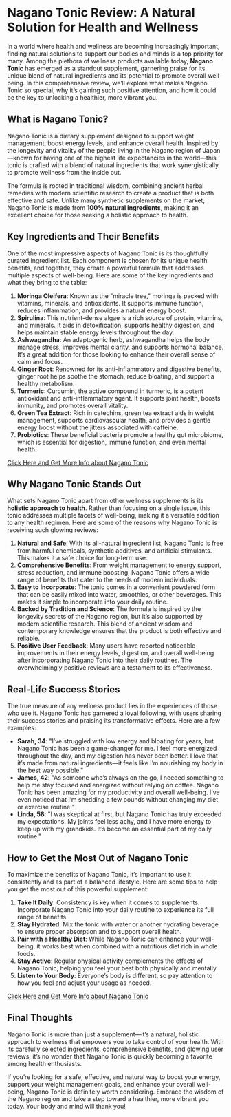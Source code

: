 # Nagano Tonic Review: A Natural Solution for Health and Wellness

In a world where health and wellness are becoming increasingly important, finding natural solutions to support our bodies and minds is a top priority for many. Among the plethora of wellness products available today, **Nagano Tonic** has emerged as a standout supplement, garnering praise for its unique blend of natural ingredients and its potential to promote overall well-being. In this comprehensive review, we’ll explore what makes Nagano Tonic so special, why it’s gaining such positive attention, and how it could be the key to unlocking a healthier, more vibrant you.

## What is Nagano Tonic?

Nagano Tonic is a dietary supplement designed to support weight management, boost energy levels, and enhance overall health. Inspired by the longevity and vitality of the people living in the Nagano region of Japan—known for having one of the highest life expectancies in the world—this tonic is crafted with a blend of natural ingredients that work synergistically to promote wellness from the inside out.

The formula is rooted in traditional wisdom, combining ancient herbal remedies with modern scientific research to create a product that is both effective and safe. Unlike many synthetic supplements on the market, Nagano Tonic is made from **100% natural ingredients**, making it an excellent choice for those seeking a holistic approach to health.

## Key Ingredients and Their Benefits

One of the most impressive aspects of Nagano Tonic is its thoughtfully curated ingredient list. Each component is chosen for its unique health benefits, and together, they create a powerful formula that addresses multiple aspects of well-being. Here are some of the key ingredients and what they bring to the table:

1. **Moringa Oleifera**: Known as the "miracle tree," moringa is packed with vitamins, minerals, and antioxidants. It supports immune function, reduces inflammation, and provides a natural energy boost.
2. **Spirulina**: This nutrient-dense algae is a rich source of protein, vitamins, and minerals. It aids in detoxification, supports healthy digestion, and helps maintain stable energy levels throughout the day.
3. **Ashwagandha**: An adaptogenic herb, ashwagandha helps the body manage stress, improves mental clarity, and supports hormonal balance. It’s a great addition for those looking to enhance their overall sense of calm and focus.
4. **Ginger Root**: Renowned for its anti-inflammatory and digestive benefits, ginger root helps soothe the stomach, reduce bloating, and support a healthy metabolism.
5. **Turmeric**: Curcumin, the active compound in turmeric, is a potent antioxidant and anti-inflammatory agent. It supports joint health, boosts immunity, and promotes overall vitality.
6. **Green Tea Extract**: Rich in catechins, green tea extract aids in weight management, supports cardiovascular health, and provides a gentle energy boost without the jitters associated with caffeine.
7. **Probiotics**: These beneficial bacteria promote a healthy gut microbiome, which is essential for digestion, immune function, and even mental health.

[Click Here and Get More Info about Nagano Tonic](#)

## Why Nagano Tonic Stands Out

What sets Nagano Tonic apart from other wellness supplements is its **holistic approach to health**. Rather than focusing on a single issue, this tonic addresses multiple facets of well-being, making it a versatile addition to any health regimen. Here are some of the reasons why Nagano Tonic is receiving such glowing reviews:

1. **Natural and Safe**: With its all-natural ingredient list, Nagano Tonic is free from harmful chemicals, synthetic additives, and artificial stimulants. This makes it a safe choice for long-term use.
2. **Comprehensive Benefits**: From weight management to energy support, stress reduction, and immune boosting, Nagano Tonic offers a wide range of benefits that cater to the needs of modern individuals.
3. **Easy to Incorporate**: The tonic comes in a convenient powdered form that can be easily mixed into water, smoothies, or other beverages. This makes it simple to incorporate into your daily routine.
4. **Backed by Tradition and Science**: The formula is inspired by the longevity secrets of the Nagano region, but it’s also supported by modern scientific research. This blend of ancient wisdom and contemporary knowledge ensures that the product is both effective and reliable.
5. **Positive User Feedback**: Many users have reported noticeable improvements in their energy levels, digestion, and overall well-being after incorporating Nagano Tonic into their daily routines. The overwhelmingly positive reviews are a testament to its effectiveness.

## Real-Life Success Stories

The true measure of any wellness product lies in the experiences of those who use it. Nagano Tonic has garnered a loyal following, with users sharing their success stories and praising its transformative effects. Here are a few examples:

- **Sarah, 34**: "I’ve struggled with low energy and bloating for years, but Nagano Tonic has been a game-changer for me. I feel more energized throughout the day, and my digestion has never been better. I love that it’s made from natural ingredients—it feels like I’m nourishing my body in the best way possible."
- **James, 42**: "As someone who’s always on the go, I needed something to help me stay focused and energized without relying on coffee. Nagano Tonic has been amazing for my productivity and overall well-being. I’ve even noticed that I’m shedding a few pounds without changing my diet or exercise routine!"
- **Linda, 58**: "I was skeptical at first, but Nagano Tonic has truly exceeded my expectations. My joints feel less achy, and I have more energy to keep up with my grandkids. It’s become an essential part of my daily routine."

## How to Get the Most Out of Nagano Tonic

To maximize the benefits of Nagano Tonic, it’s important to use it consistently and as part of a balanced lifestyle. Here are some tips to help you get the most out of this powerful supplement:

1. **Take It Daily**: Consistency is key when it comes to supplements. Incorporate Nagano Tonic into your daily routine to experience its full range of benefits.
2. **Stay Hydrated**: Mix the tonic with water or another hydrating beverage to ensure proper absorption and to support overall health.
3. **Pair with a Healthy Diet**: While Nagano Tonic can enhance your well-being, it works best when combined with a nutritious diet rich in whole foods.
4. **Stay Active**: Regular physical activity complements the effects of Nagano Tonic, helping you feel your best both physically and mentally.
5. **Listen to Your Body**: Everyone’s body is different, so pay attention to how you feel and adjust your usage as needed.

[Click Here and Get More Info about Nagano Tonic](#)

## Final Thoughts

Nagano Tonic is more than just a supplement—it’s a natural, holistic approach to wellness that empowers you to take control of your health. With its carefully selected ingredients, comprehensive benefits, and glowing user reviews, it’s no wonder that Nagano Tonic is quickly becoming a favorite among health enthusiasts.

If you’re looking for a safe, effective, and natural way to boost your energy, support your weight management goals, and enhance your overall well-being, Nagano Tonic is definitely worth considering. Embrace the wisdom of the Nagano region and take a step toward a healthier, more vibrant you today. Your body and mind will thank you!
